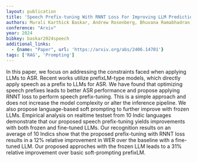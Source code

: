 ```yaml
---
layout: publication
title: 'Speech Prefix-tuning With RNNT Loss For Improving LLM Predictions'
authors: Murali Karthick Baskar, Andrew Rosenberg, Bhuvana Ramabhadran, Neeraj Gaur, Zhong Meng
conference: "Arxiv"
year: 2024
bibkey: baskar2024speech
additional_links:
  - {name: "Paper", url: 'https://arxiv.org/abs/2406.14701'}
tags: ['RAG', 'Prompting']
---
```

In this paper, we focus on addressing the constraints faced when applying
LLMs to ASR. Recent works utilize prefixLM-type models, which directly apply
speech as a prefix to LLMs for ASR. We have found that optimizing speech
prefixes leads to better ASR performance and propose applying RNNT loss to
perform speech prefix-tuning. This is a simple approach and does not increase
the model complexity or alter the inference pipeline. We also propose
language-based soft prompting to further improve with frozen LLMs. Empirical
analysis on realtime testset from 10 Indic languages demonstrate that our
proposed speech prefix-tuning yields improvements with both frozen and
fine-tuned LLMs. Our recognition results on an average of 10 Indics show that
the proposed prefix-tuning with RNNT loss results in a 12% relative
improvement in WER over the baseline with a fine-tuned LLM. Our proposed
approches with the frozen LLM leads to a 31% relative improvement over basic
soft-prompting prefixLM.
